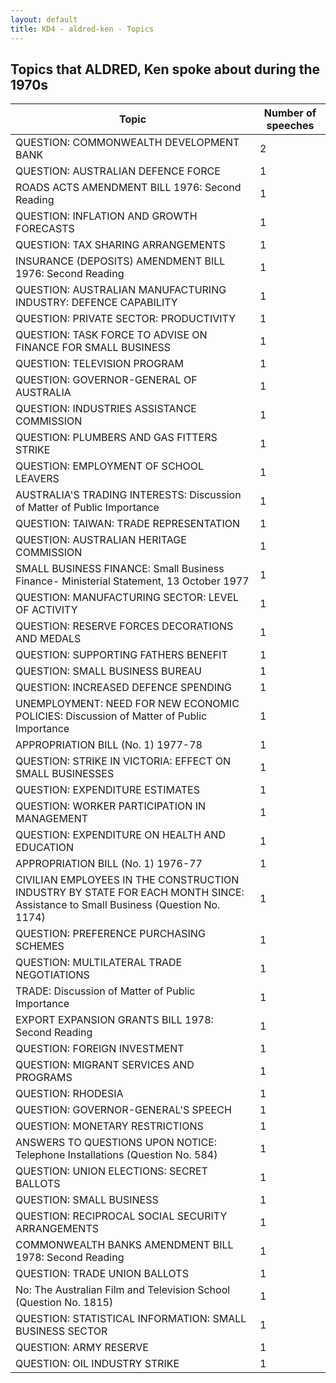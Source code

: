 ```yaml
---
layout: default
title: KD4 - aldred-ken - Topics
---
```

## Topics that ALDRED, Ken spoke about during the 1970s

| Topic | Number of speeches |
|--------------|----------------|
|QUESTION: COMMONWEALTH DEVELOPMENT BANK|2|
|QUESTION: AUSTRALIAN DEFENCE FORCE|1|
|ROADS ACTS AMENDMENT BILL 1976: Second Reading|1|
|QUESTION: INFLATION AND GROWTH FORECASTS|1|
|QUESTION: TAX SHARING ARRANGEMENTS|1|
|INSURANCE (DEPOSITS) AMENDMENT BILL 1976: Second Reading|1|
|QUESTION: AUSTRALIAN MANUFACTURING INDUSTRY: DEFENCE CAPABILITY|1|
|QUESTION: PRIVATE SECTOR: PRODUCTIVITY|1|
|QUESTION: TASK FORCE TO ADVISE ON FINANCE FOR SMALL BUSINESS|1|
|QUESTION: TELEVISION PROGRAM|1|
|QUESTION: GOVERNOR-GENERAL OF AUSTRALIA|1|
|QUESTION: INDUSTRIES ASSISTANCE COMMISSION|1|
|QUESTION: PLUMBERS AND GAS FITTERS STRIKE|1|
|QUESTION: EMPLOYMENT OF SCHOOL LEAVERS|1|
|AUSTRALIA'S TRADING INTERESTS: Discussion of Matter of Public Importance|1|
|QUESTION: TAIWAN: TRADE REPRESENTATION|1|
|QUESTION: AUSTRALIAN HERITAGE COMMISSION|1|
|SMALL BUSINESS FINANCE: Small Business Finance- Ministerial Statement, 13 October 1977|1|
|QUESTION: MANUFACTURING SECTOR: LEVEL OF ACTIVITY|1|
|QUESTION: RESERVE FORCES DECORATIONS AND MEDALS|1|
|QUESTION: SUPPORTING FATHERS BENEFIT|1|
|QUESTION: SMALL BUSINESS BUREAU|1|
|QUESTION: INCREASED DEFENCE SPENDING|1|
|UNEMPLOYMENT: NEED FOR NEW ECONOMIC POLICIES: Discussion of Matter of Public Importance|1|
|APPROPRIATION BILL (No. 1) 1977-78|1|
|QUESTION: STRIKE IN VICTORIA: EFFECT ON SMALL BUSINESSES|1|
|QUESTION: EXPENDITURE ESTIMATES|1|
|QUESTION: WORKER PARTICIPATION IN MANAGEMENT|1|
|QUESTION: EXPENDITURE ON HEALTH AND EDUCATION|1|
|APPROPRIATION BILL (No. 1) 1976-77|1|
|CIVILIAN EMPLOYEES IN THE CONSTRUCTION INDUSTRY BY STATE FOR EACH MONTH SINCE: Assistance to Small Business (Question No. 1174)|1|
|QUESTION: PREFERENCE PURCHASING SCHEMES|1|
|QUESTION: MULTILATERAL TRADE NEGOTIATIONS|1|
|TRADE: Discussion of Matter of Public Importance|1|
|EXPORT EXPANSION GRANTS BILL 1978: Second Reading|1|
|QUESTION: FOREIGN INVESTMENT|1|
|QUESTION: MIGRANT SERVICES AND PROGRAMS|1|
|QUESTION: RHODESIA|1|
|QUESTION: GOVERNOR-GENERAL'S SPEECH|1|
|QUESTION: MONETARY RESTRICTIONS|1|
|ANSWERS TO QUESTIONS UPON NOTICE: Telephone Installations (Question No. 584)|1|
|QUESTION: UNION ELECTIONS: SECRET BALLOTS|1|
|QUESTION: SMALL BUSINESS|1|
|QUESTION: RECIPROCAL SOCIAL SECURITY ARRANGEMENTS|1|
|COMMONWEALTH BANKS AMENDMENT BILL 1978: Second Reading|1|
|QUESTION: TRADE UNION BALLOTS|1|
|No: The Australian Film and Television School (Question No. 1815)|1|
|QUESTION: STATISTICAL INFORMATION: SMALL BUSINESS SECTOR|1|
|QUESTION: ARMY RESERVE|1|
|QUESTION: OIL INDUSTRY STRIKE|1|
